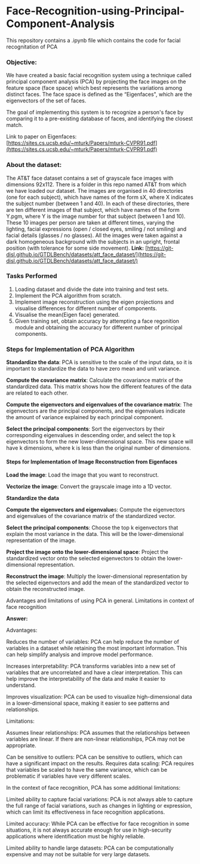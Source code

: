 # Face-Recognition-using-Principal-Component-Analysis

This repository contains a .ipynb file which contains the code for facial recognitation of PCA

### Objective:
We have created a basic facial recognition system using a technique called principal component analysis (PCA) 
by projecting the face images on the feature space (face space) which best
represents the variations among distinct faces. The face space is defined as the
“Eigenfaces", which are the eigenvectors of the set of faces.

The goal of implementing this system is to recognize a person's face by comparing it to a pre-existing database of faces, and identifying the closest match.

Link to paper on Eigenfaces: [https://sites.cs.ucsb.edu/~mturk/Papers/mturk-CVPR91.pdf](https://sites.cs.ucsb.edu/~mturk/Papers/mturk-CVPR91.pdf)

### About the dataset: 
The AT&T face dataset contains a set of grayscale face images with dimensions 92x112. There is a folder in this repo named AT&T from which we have loaded our dataset.
The images are organised in 40 directories (one for each subject), which have names of the form sX, where X indicates the subject number (between 1 and 40). 
In each of these directories, there are ten different images of that subject, which have names of the form Y.pgm, where Y is the image number for that subject (between 1 and 10). 
These 10 images per person are taken at different times, varying the lighting, facial expressions (open / closed eyes, smiling / not smiling) and facial details (glasses / no glasses). 
All the images were taken against a dark homogeneous background with the subjects in an upright, frontal position (with tolerance for some side movement). 
<b>Link:</b> [https://git-disl.github.io/GTDLBench/datasets/att_face_dataset/](https://git-disl.github.io/GTDLBench/datasets/att_face_dataset/)



### Tasks Performed
1. Loading dataset and divide the date into training and test sets. 
2. Implement the PCA algorithm from scratch.
3. Implement image reconstruction using the eigen projections and visualise differences for different number of components.
4. Visualise the mean(Eigen face) generated.
5. Given training set, obtain accuracy by attempting a face regonition module and obtaining the accuracy for different number of principal components.



### Steps for Implementation of PCA Algorithm

**Standardize the data**: PCA is sensitive to the scale of the input data, so it is important to standardize the data to have zero mean and unit variance.

**Compute the covariance matrix**: Calculate the covariance matrix of the standardized data. This matrix shows how the different features of the data are related to each other.

**Compute the eigenvectors and eigenvalues of the covariance matrix**: The eigenvectors are the principal components, and the eigenvalues indicate the amount of variance explained by each principal component.

**Select the principal components**: Sort the eigenvectors by their corresponding eigenvalues in descending order, and select the top k eigenvectors to form the new lower-dimensional space. This new space will have k dimensions, where k is less than the original number of dimensions.


#### Steps for Implementation of Image Reconstruction from Eigenfaces

**Load the image**: Load the image that you want to reconstruct.

**Vectorize the image**: Convert the grayscale image into a 1D vector.

**Standardize the data**

**Compute the eigenvectors and eigenvalue**s: Compute the eigenvectors and eigenvalues of the covariance matrix of the standardized vector.

**Select the principal components**: Choose the top k eigenvectors that explain the most variance in the data. This will be the lower-dimensional representation of the image.

**Project the image onto the lower-dimensional space**: Project the standardized vector onto the selected eigenvectors to obtain the lower-dimensional representation.

**Reconstruct the image**: Multiply the lower-dimensional representation by the selected eigenvectors and add the mean of the standardized vector to obtain the reconstructed image.




Advantages and limitations of using PCA in general. Limitations in context of face recognition

**Answer:**

Advantages:

Reduces the number of variables: PCA can help reduce the number of variables in a dataset while retaining the most important information. This can help simplify analysis and improve model performance.

Increases interpretability: PCA transforms variables into a new set of variables that are uncorrelated and have a clear interpretation. This can help improve the interpretability of the data and make it easier to understand.

Improves visualization: PCA can be used to visualize high-dimensional data in a lower-dimensional space, making it easier to see patterns and relationships.

Limitations:

Assumes linear relationships: PCA assumes that the relationships between variables are linear. If there are non-linear relationships, PCA may not be appropriate.

Can be sensitive to outliers: PCA can be sensitive to outliers, which can have a significant impact on the results.
Requires data scaling: PCA requires that variables be scaled to have the same variance, which can be problematic if variables have very different scales.

In the context of face recognition, PCA has some additional limitations:

Limited ability to capture facial variations: PCA is not always able to capture the full range of facial variations, such as changes in lighting or expression, which can limit its effectiveness in face recognition applications.

Limited accuracy: While PCA can be effective for face recognition in some situations, it is not always accurate enough for use in high-security applications where identification must be highly reliable.

Limited ability to handle large datasets: PCA can be computationally expensive and may not be suitable for very large datasets.


